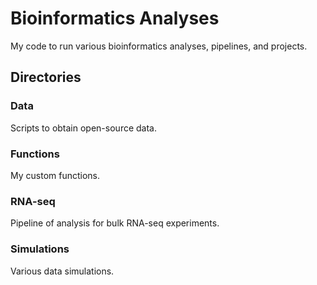 # Bioinformatics Analyses

My code to run various bioinformatics analyses, pipelines, and projects.

## Directories

### Data

Scripts to obtain open-source data.

### Functions

My custom functions.

### RNA-seq

Pipeline of analysis for bulk RNA-seq experiments.

### Simulations

Various data simulations.